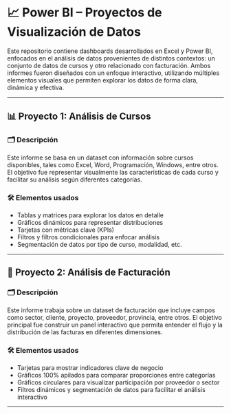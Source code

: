 # 📈 Power BI – Proyectos de Visualización de Datos

Este repositorio contiene dashboards desarrollados en Excel y Power BI, 
enfocados en el análisis de datos provenientes de distintos contextos: un conjunto de datos de cursos y otro relacionado con facturación. 
Ambos informes fueron diseñados con un enfoque interactivo, utilizando múltiples elementos visuales que permiten explorar los datos de forma clara, dinámica y efectiva.

---

## 📊 Proyecto 1: Análisis de Cursos

### 🗂️ Descripción
Este informe se basa en un dataset con información sobre cursos disponibles, tales como Excel, Word, Programación, Windows, entre otros.
El objetivo fue representar visualmente las características de cada curso y facilitar su análisis según diferentes categorías.

### 🛠️ Elementos usados
- Tablas y matrices para explorar los datos en detalle
- Gráficos dinámicos para representar distribuciones
- Tarjetas con métricas clave (KPIs)
- Filtros y filtros condicionales para enfocar análisis
- Segmentación de datos por tipo de curso, modalidad, etc.

---

## 💼 Proyecto 2: Análisis de Facturación

### 🗂️ Descripción
Este informe trabaja sobre un dataset de facturación que incluye campos como sector, cliente, proyecto, proveedor, provincia, entre otros. 
El objetivo principal fue construir un panel interactivo que permita entender el flujo y la distribución de las facturas en diferentes dimensiones.

### 🛠️ Elementos usados
- Tarjetas para mostrar indicadores clave de negocio
- Gráficos 100% apilados para comparar proporciones entre categorías
- Gráficos circulares para visualizar participación por proveedor o sector
- Filtros dinámicos y segmentación de datos para facilitar el análisis interactivo

---
